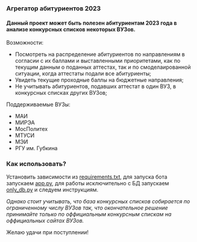 ### Агрегатор абитуриентов 2023
#### Данный проект может быть полезен абитуриентам 2023 года в анализе конкурсных списков некоторых ВУЗов.

Возможности:

* Посмотреть на распределение абитуриентов по направлениям в согласии с их баллами и выставленными приоритетами, как по
  текущим данным о поданных аттестах, так и по смоделаированной ситуации, когда аттестаты подали все абитуриенты;
* Увидеть текущие проходные баллы на бюджетные направления;
* Не учитывать абитуриентов, подавших аттестат в один ВУЗ, в конкурсных списках других ВУЗов;

Поддерживаемые ВУЗы:

* МАИ
* МИРЭА
* МосПолитех
* МТУСИ
* МЭИ
* РГУ им. Губкина

### Как использовать?

Установить зависимости из [requirements.txt](requirements.txt), для запуска бота запускаем [app.py](app.py),
для работы исключительно с БД запускаем [only_db.py](only_db.py) и следуем инструкциям.

*Однако стоит учитывать, что база конкурсных списков собирается по ограниченному числу ВУЗов так, что
окончательное решение принимайте только по оффициальным конкурсным спискам на оффициальных сайтах ВУЗов.*

Желаю удачи при поступлении!
